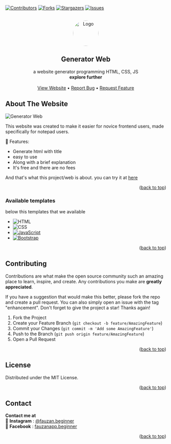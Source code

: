 <a name="readme-top"></a>


<!-- PROJECT SHIELDS -->
[![Contributors][contributors-shield]][contributors-url]
[![Forks][forks-shield]][forks-url]
[![Stargazers][stars-shield]][stars-url]
[![Issues][issues-shield]][issues-url]



<!-- PROJECT LOGO -->
<br />
<div align="center">
  <a href="https://github.com/FauzanAPP">
    <img src="https://i.ibb.co/BBzXsMF/Gatorade-Logo-Real-Company-Alphabet-Letter-G-Logo.jpg" alt="Logo" width="80" height="80" style="border-radius: 50%">
  </a>

  <h2 align="center">Generator Web</h3>

  <p align="center">
    a website generator programming HTML, CSS, JS
    <br />
    <strong>explore further </strong>
    <br />
    <br />
    <a href="www.vibesmc.my.id">View Website</a>
    •
    <a href="https://github.com/FauzanAPP/issues">Report Bug</a>
    •
    <a href="https://github.com/FauzanAPP/issues">Request Feature</a>
  </p>
</div>

<!-- ABOUT THE PROJECT -->
## About The Website

![Generator Web][product-screenshot]

This website was created to make it easier for novice frontend users, made specifically for notepad users.

🔐 Features:
* Generate html with title
* easy to use
* Along with a brief explanation
* It's free and there are no fees

And that's what this project/web is about. you can try it at <a href="fauzanapp.github.io">here</a>

<p align="right">(<a href="#readme-top">back to top</a>)</p>



### Available templates

below this templates that we available

* ![HTML][HTML-LOGO]
* ![CSS][CSS-LOGO]
* [![JavaScript][Javascript.com]][Javascript-url]
* [![Bootstrap][Bootstrap.com]][Bootstrap-url]

<p align="right">(<a href="#readme-top">back to top</a>)</p>

<!-- CONTRIBUTING -->
## Contributing

Contributions are what make the open source community such an amazing place to learn, inspire, and create. Any contributions you make are **greatly appreciated**.

If you have a suggestion that would make this better, please fork the repo and create a pull request. You can also simply open an issue with the tag "enhancement".
Don't forget to give the project a star! Thanks again!

1. Fork the Project
2. Create your Feature Branch (`git checkout -b feature/AmazingFeature`)
3. Commit your Changes (`git commit -m 'Add some AmazingFeature'`)
4. Push to the Branch (`git push origin feature/AmazingFeature`)
5. Open a Pull Request

<p align="right">(<a href="#readme-top">back to top</a>)</p>



<!-- LICENSE -->
## License

Distributed under the MIT License.
<p align="right">(<a href="#readme-top">back to top</a>)</p>



<!-- CONTACT -->
## Contact

**Contact me at**
<br />
🌱 **Instagram** : [@fauzan.beginner](https://www.instagram.com/fauzan.begginer)
<br />
🌱 **Facebook**  : [fauzanapp.beginner](https://m.facebook.com/fauzanapp.beginner)

<p align="right">(<a href="#readme-top">back to top</a>)</p>

<!-- MARKDOWN LINKS & IMAGES -->
[contributors-shield]: https://img.shields.io/github/contributors/FauzanAPP/generator-web?style=for-the-badge
[contributors-url]: https://github.com/FauzanAPP/graphs/contributors
[forks-shield]: https://img.shields.io/github/forks/FauzanAPP/generator-web?style=for-the-badge
[forks-url]: https://github.com/FauzanAPP/network/members
[stars-shield]: https://img.shields.io/github/stars/FauzanAPP/generator-web?style=for-the-badge
[stars-url]: https://github.com/FauzanAPP/stargazers
[issues-shield]: https://img.shields.io/github/issues/FauzanAPP/generator-web?style=for-the-badge
[issues-url]: https://github.com/FauzanAPP/issues
[product-screenshot]: https://i.ibb.co/mDqYh04/20231106-164527.png
[Javascript.com]: https://img.shields.io/badge/JavaScript-yellow?style=for-the-badge&logo=javascript&logoColor=white
[Javascript-url]: https://www.javascript.com/
[HTML-LOGO]: 
https://img.shields.io/badge/HTML-f10000?style=for-the-badge&logo=html5&logoColor=white
[CSS-LOGO]:
https://img.shields.io/badge/CSS-00bff1?style=for-the-badge&logo=css3&logoColor=white
[Bootstrap.com]:  https://img.shields.io/badge/Bootstrap-563D7C?style=for-the-badge&logo=bootstrap&logoColor=white
[Bootstrap-url]: https://getbootstrap.com
